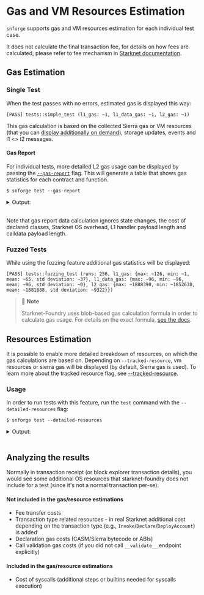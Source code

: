 # Gas and VM Resources Estimation

`snforge` supports gas and VM resources estimation for each individual test case.

It does not calculate the final transaction fee, for details on how fees are calculated, 
please refer to fee mechanism in [Starknet documentation](https://docs.starknet.io/learn/protocol/fees#overview).

## Gas Estimation

### Single Test

When the test passes with no errors, estimated gas is displayed this way:
```shell
[PASS] tests::simple_test (l1_gas: ~1, l1_data_gas: ~1, l2_gas: ~1)
```

This gas calculation is based on the collected Sierra gas or VM resources (that you can [display additionally on demand](#usage)),
storage updates, events and l1 <> l2 messages.

#### Gas Report

For individual tests, more detailed L2 gas usage can be displayed by passing the [`--gas-report`](../appendix/snforge/test.md#--gas-report) flag.
This will generate a table that shows gas statistics for each contract and function.

```shell
$ snforge test --gas-report
```

<details>
<summary>Output:</summary>

```shell
Collected 1 test(s) from hello_starknet package
Running 1 test(s) from tests/
[PASS] hello_starknet_integrationtest::test_contract::test_increase_balance (l1_gas: ~0, l1_data_gas: ~192, l2_gas: ~998280)
╭------------------------+-------+-------+-------+---------+---------╮
| HelloStarknet Contract |       |       |       |         |         |
+====================================================================+
| Function Name          | Min   | Max   | Avg   | Std Dev | # Calls |
|------------------------+-------+-------+-------+---------+---------|
| get_balance            | 13340 | 13340 | 13340 | 0       | 4       |
|------------------------+-------+-------+-------+---------+---------|
| increase_balance       | 25540 | 61240 | 37440 | 16829   | 3       |
╰------------------------+-------+-------+-------+---------+---------╯
```

</details>
<br>

Note that gas report data calculation ignores state changes, the cost of declared classes, Starknet OS overhead, L1 handler payload length and calldata payload length.

### Fuzzed Tests

While using the fuzzing feature additional gas statistics will be displayed:
```shell
[PASS] tests::fuzzing_test (runs: 256, l1_gas: {max: ~126, min: ~1, mean: ~65, std deviation: ~37}, l1_data_gas: {max: ~96, min: ~96, mean: ~96, std deviation: ~0}, l2_gas: {max: ~1888390, min: ~1852630, mean: ~1881888, std deviation: ~9322}})
```

> 📝 **Note**
>  
> Starknet-Foundry uses blob-based gas calculation formula in order to calculate gas usage. 
> For details on the exact formula, [see the docs](https://docs.starknet.io/learn/protocol/fees#overall-fee).

## Resources Estimation 

It is possible to enable more detailed breakdown of resources, on which the gas calculations are based on.
Depending on `--tracked-resource`, vm resources or sierra gas will be displayed (by default, Sierra gas is used).
To learn more about the tracked resource flag, see [--tracked-resource](../appendix/snforge/test.md#--tracked-resource).

### Usage
In order to run tests with this feature, run the `test` command with the `--detailed-resources` flag:

```shell
$ snforge test --detailed-resources
```

<details>
<summary>Output:</summary>

```shell
Collected 2 test(s) from hello_starknet package
Running 2 test(s) from tests/
[PASS] hello_starknet_integrationtest::test_contract::test_cannot_increase_balance_with_zero_value (l1_gas: ~0, l1_data_gas: ~96, l2_gas: ~406680)
        sierra gas: 406680
        syscalls: (CallContract: 2, StorageRead: 1, Deploy: 1)

[PASS] hello_starknet_integrationtest::test_contract::test_increase_balance (l1_gas: ~0, l1_data_gas: ~192, l2_gas: ~511980)
        sierra gas: 511980
        syscalls: (CallContract: 3, StorageRead: 3, Deploy: 1, StorageWrite: 1)

Running 0 test(s) from src/
Tests: 2 passed, 0 failed, 0 ignored, 0 filtered out
```
</details>
<br>

## Analyzing the results
Normally in transaction receipt (or block explorer transaction details), you would see some additional OS resources
that starknet-foundry does not include for a test (since it's not a normal transaction per-se):

#### Not included in the gas/resource estimations
- Fee transfer costs
- Transaction type related resources - in real Starknet additional cost depending on the transaction type (e.g., `Invoke`/`Declare`/`DeployAccount`) is added
- Declaration gas costs (CASM/Sierra bytecode or ABIs)
- Call validation gas costs (if you did not call `__validate__` endpoint explicitly)

#### Included in the gas/resource estimations
- Cost of syscalls (additional steps or builtins needed for syscalls execution)